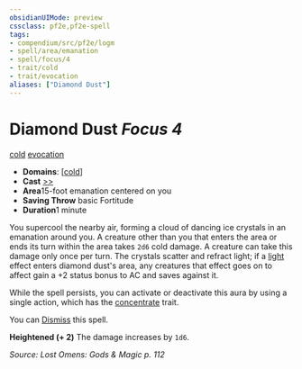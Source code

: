 ```yaml
---
obsidianUIMode: preview
cssclass: pf2e,pf2e-spell
tags:
- compendium/src/pf2e/logm
- spell/area/emanation
- spell/focus/4
- trait/cold
- trait/evocation
aliases: ["Diamond Dust"]
---
```

# Diamond Dust *Focus 4*   
[cold](/rules/traits/cold.md)  [evocation](/rules/traits/evocation.md)  

- **Domains**: [[cold](/compendium/setting/domains.md#Cold)]
- **Cast** [>>](/rules/core-rulebook/chapter-9-playing-the-game.md#Actions "Two-Action") 
- **Area**15-foot emanation centered on you
- **Saving Throw**  basic Fortitude
- **Duration**1 minute

You supercool the nearby air, forming a cloud of dancing ice crystals in an emanation around you. A creature other than you that enters the area or ends its turn within the area takes `2d6` cold damage. A creature can take this damage only once per turn. The crystals scatter and refract light; if a [light](/rules/traits/light.md) effect enters diamond dust's area, any creatures that effect goes on to affect gain a +2 status bonus to AC and saves against it.

While the spell persists, you can activate or deactivate this aura by using a single action, which has the [concentrate](/rules/traits/concentrate.md) trait.

You can [Dismiss](/rules/actions/dismiss.md) this spell.

**Heightened (+ 2)** The damage increases by `1d6`.

*Source: Lost Omens: Gods & Magic p. 112*